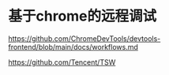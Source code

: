# 基于chrome的远程调试

https://github.com/ChromeDevTools/devtools-frontend/blob/main/docs/workflows.md

https://github.com/Tencent/TSW